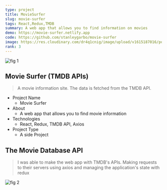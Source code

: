 ```yaml
---
type: project
title: MovieSurfer
slug: movie-surfer
tags: React,Redux,TMDB
summary: A web app that allows you to find information on movies
demo: https://movie-surfer.netlify.app
code: https://github.com/stanleygarbo/movie-surfer
image: https://res.cloudinary.com/dr4q1cnig/image/upload/v1615187016/portfolio%20images/movie-surfer1_ef6b3p.png
rank: 3
---
```


<section markdown="1">

<div markdown="1" class="frame not-mobile">

![fig 1](https://res.cloudinary.com/dr4q1cnig/image/upload/v1615187016/portfolio%20images/movie-surfer1_ef6b3p.png "Title")

</div>

<div markdown="1" class="right">

# Movie Surfer (TMDB APIs)

> A movie information site. The data is fetched from the TMDB API.

</div>

</section>

- Project Name
  - Movie Surfer
- About
  - A web app that allows you to find movie information
- Technologies
  - React, Redux, TMDB API, Axios
- Project Type
  - A side Project

<section markdown="1">

<div markdown="1" class="left">

## The Movie Database API

> I was able to make the web app with TMDB's APIs. Making requests to their servers using axios and managing the application's state with redux

</div>

<div markdown="1" class="frame not-mobile" >

![fig 2](https://res.cloudinary.com/dr4q1cnig/image/upload/v1615187016/portfolio%20images/movie-surfer2_xkd0so.png "Title")

</div>

</section>

<!-- ![fig 3](https://res.cloudinary.com/dr4q1cnig/image/upload/v1614937807/portfolio%20images/genshin-db-4_mkilws.png "Title")
![fig 4](https://res.cloudinary.com/dr4q1cnig/image/upload/v1614937808/portfolio%20images/genshin-db2_veapix.png "Title") -->
